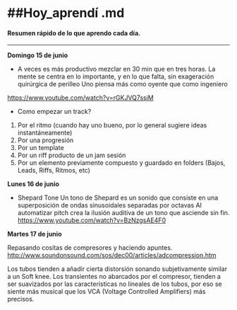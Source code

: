 ##Hoy_aprendí .md
==============

#### Resumen rápido de lo que aprendo cada día.
----------------

**Domingo 15 de junio**

* A veces es más productivo mezclar en 30 min que en tres horas.
La mente se centra en lo importante, y en lo que falta, sin exageración quirúrgica de perilleo 
Uno piensa más como oyente que como ingeniero      

https://www.youtube.com/watch?v=rGKJVQ7ssjM   

* Como empezar un track?   

1.	Por el ritmo  (cuando hay uno bueno, por lo general sugiere ideas  instantáneamente)  
2.	Por una progresión      
3.	Por un template       
4.	Por un riff producto de un jam sesión      
5.	Por un elemento previamente compuesto y guardado en folders (Bajos, Leads, Riffs, Ritmos, etc)      


**Lunes 16 de junio**

* Shepard Tone 
 Un tono de Shepard es un sonido que consiste en una superposición de ondas sinusoidales separadas por octavas Al automatizar  pitch crea la ilusión auditiva de un tono que asciende sin fin.  
https://www.youtube.com/watch?v=BzNzgsAE4F0   


**Martes 17 de junio**

Repasando cositas de compresores y haciendo apuntes.  
http://www.soundonsound.com/sos/dec00/articles/adcompression.htm  


Los tubos tienden a añadir cierta distorsión  sonando subjetivamente similar a un Soft knee. Los transientes no abarcados por el compresor, tienden a ser suavizados por las características no lineales de los tubos, por eso se siente más musical que los VCA (Voltage Controlled Amplifiers) más precisos.
